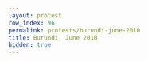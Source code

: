 ```yaml
---
layout: protest
row_index: 96
permalink: protests/burundi-june-2010
title: Burundi, June 2010
hidden: true
---
```

